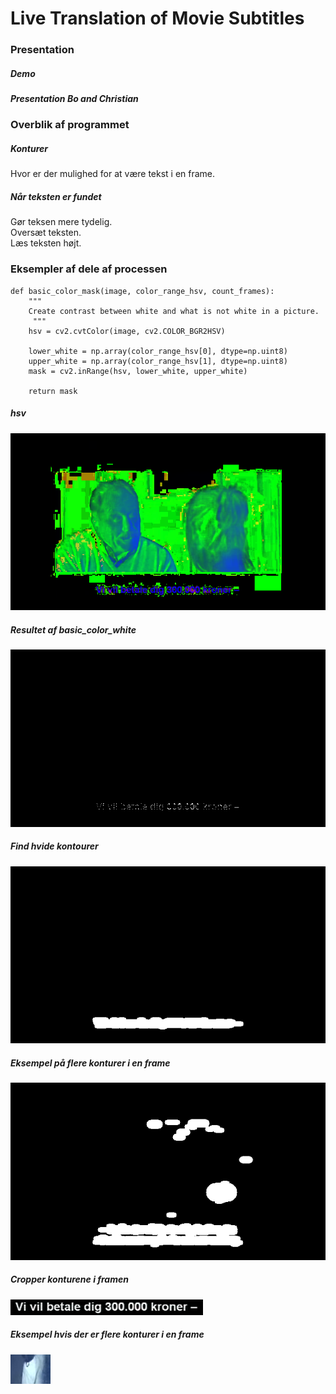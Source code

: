 # Live Translation of Movie Subtitles
### Presentation

##### Demo

##### Presentation Bo and Christian

### Overblik af programmet
##### Konturer
Hvor er der mulighed for at være tekst i en frame.  

##### Når teksten er fundet
Gør teksen mere tydelig.  
Oversæt teksten.  
Læs teksten højt.  

### Eksempler af dele af processen
```
def basic_color_mask(image, color_range_hsv, count_frames):
    """ 
    Create contrast between white and what is not white in a picture.
     """
    hsv = cv2.cvtColor(image, cv2.COLOR_BGR2HSV)
    
    lower_white = np.array(color_range_hsv[0], dtype=np.uint8)
    upper_white = np.array(color_range_hsv[1], dtype=np.uint8)
    mask = cv2.inRange(hsv, lower_white, upper_white)

    return mask
 ```   
  ##### hsv
  ![alt text](https://github.com/Weiqifan1/PyProjectImpossibleCollege/blob/presentation/data/output/frames/01basic_color_mask_COLOR_BGR2HSV/600basic_color_mask_COLOR_BGR2HSV.png)  
  
 ##### Resultet af basic_color_white
 ![alt text](https://github.com/Weiqifan1/PyProjectImpossibleCollege/blob/presentation/data/output/frames/01c_basic_color_mask_after_inRange/600basic_color_mask_after_inRange.png)   
 
 ##### Find hvide kontourer
  ![alt text](https://github.com/Weiqifan1/PyProjectImpossibleCollege/blob/presentation/data/output/frames/03white_contours_find_contours/600find_contours.png)   
  
 ##### Eksempel på flere konturer i en frame
 ![alt text](https://github.com/Weiqifan1/PyProjectImpossibleCollege/blob/presentation/data/output/frames/03white_contours_find_contours/650find_contours.png)  
 
##### Cropper konturene i framen
 ![alt text](https://github.com/Weiqifan1/PyProjectImpossibleCollege/blob/presentation/data/output/frames/04crop_image/600_001_crop_image.png
 )  
 
 ##### Eksempel hvis der er flere konturer i en frame
  ![alt text](https://github.com/Weiqifan1/PyProjectImpossibleCollege/blob/presentation/data/output/frames/04crop_image/650_009_crop_image.png)  






